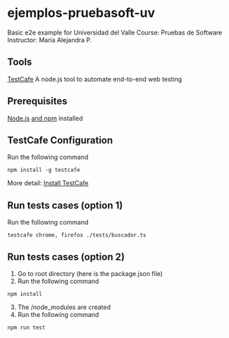 # ejemplos-pruebasoft-uv
Basic e2e example for Universidad del Valle
Course: Pruebas de Software 
Instructor: Maria Alejandra P.

## Tools
[TestCafe](https://devexpress.github.io/testcafe/)
A node.js tool to automate end-to-end web testing

## Prerequisites
[Node.js](https://nodejs.org/en/) [and npm](https://www.npmjs.com/) installed


## TestCafe Configuration
Run the following command
```
npm install -g testcafe
```
More detail: [Install TestCafe](https://devexpress.github.io/testcafe/documentation/guides/basic-guides/install-testcafe.html)  

## Run tests cases (option 1)
Run the following command
```
testcafe chrome, firefox ./tests/buscador.ts
```

## Run tests cases (option 2)
1. Go to root directory (here is the package.json file)
2. Run the following command
```
npm install
```
3. The /node_modules are created
4. Run the following command
```
npm run test
```




